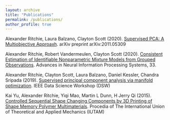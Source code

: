 ```yaml
---
layout: archive
title: "Publications"
permalink: /publications/
author_profile: true
---
```

Alexander Ritchie, Laura Balzano, Clayton Scott (2020). [Supervised PCA: A Multiobjective Approaxh](https://https://arxiv.org/pdf/2011.05309.pdf). arXiv preprint 	arXiv:2011.05309

Alexander Ritchie, Robert Vandermeulen, Clayton Scott (2020). [Consistent Estimation of Identifiable Nonparametric Mixture Models from Grouped Observations](https://papers.nips.cc/paper/2020/file/866d90e0921ac7b024b47d672445a086-Paper.pdf). Advances in Neural Information Processing Systems, 33.

Alexander Ritchie, Clayton Scott, Laura Balzano, Daniel Kessler, Chandra Sripada (2019). [Supervised principal component analysis via manifold optimization](../files/dsw2019lspca.pdf). IEEE Data Science Workshop (DSW)

Kai Yu, Alexander Ritchie, Yiqi Mao, Martin L Dunn, H Jerry Qi (2015). [Controlled Sequential Shape Changing Components by 3D Printing of Shape Memory Polymer Multimaterials](../files/controlled_shape.pdf). Procedia of The International Union of Theoretical and Applied Mechanics (IUTAM)
